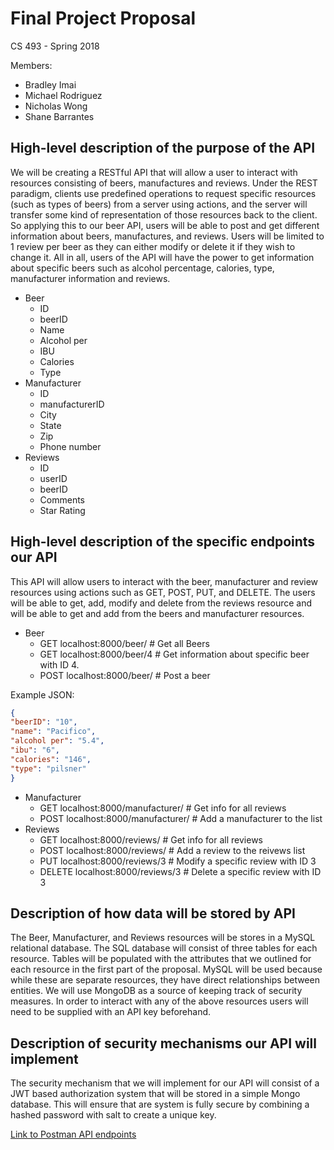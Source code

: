# Final Project Proposal
		
CS 493 - Spring 2018

Members:

* Bradley Imai
* Michael Rodriguez
* Nicholas Wong
* Shane Barrantes 
					
## High-level description of the purpose of the API
We will be creating a RESTful API that will allow a user to interact with resources consisting of beers, manufactures and
reviews. Under the REST paradigm, clients use predefined operations to request specific resources (such as types of
beers) from a server using actions, and the server will transfer some kind of representation of those resources back to 
the client. So applying this to our beer API, users will be able to post and get different information about beers, 
manufactures, and reviews. Users will be limited to 1 review per beer as they can either modify or delete it if they wish 
to change it. All in all, users of the API will have the power to get information about specific beers such as alcohol 
percentage, calories, type, manufacturer information and reviews. 




* Beer 
  * ID
  * beerID
  * Name 
  * Alcohol per
  * IBU
  * Calories 
  * Type 
* Manufacturer
  * ID
  * manufacturerID 
  * City
  * State
  * Zip
  * Phone number
* Reviews 
  * ID
  * userID
  * beerID
  * Comments 
  * Star Rating

## High-level description of the specific endpoints our API 
This API will allow users to interact with the beer, manufacturer and review resources using actions such as GET, POST, PUT, and DELETE. The users will be able to get, add, modify and delete from the reviews resource and will be able to get and add from the beers and manufacturer resources. 

* Beer
  * GET localhost:8000/beer/     # Get all Beers
  * GET localhost:8000/beer/4   # Get information about specific beer with ID 4.
  * POST localhost:8000/beer/   # Post a beer

 Example JSON:
```JSON
{
"beerID": "10",
"name": "Pacifico",
"alcohol per": "5.4",
"ibu": "6",
"calories": "146", 
"type": "pilsner"
}
```

* Manufacturer 
  * GET  localhost:8000/manufacturer/		# Get info for all reviews
  * POST localhost:8000/manufacturer/		# Add a manufacturer to the list
* Reviews
  * GET localhost:8000/reviews/		# Get info for all reviews
  * POST localhost:8000/reviews/	# Add a review to the reivews list
  * PUT localhost:8000/reviews/3	# Modify a specific review with ID 3
  * DELETE localhost:8000/reviews/3	# Delete a specific review with ID 3


## Description of how data will be stored by API
The Beer, Manufacturer, and Reviews resources will be stores in a MySQL relational database. The SQL database will
consist of three tables for each resource. Tables will be populated with the attributes that we outlined for each
resource in the first part of the proposal. MySQL will be used because while these are separate resources, they have
direct relationships between entities. We will use MongoDB as a source of keeping track of security measures. In
order to interact with any of the above resources users will need to be supplied with an API key beforehand.

## Description of security mechanisms our API will implement
The security mechanism that we will implement for our API will consist of a JWT based authorization system that will 
be stored in a simple Mongo database. This will ensure that are system is fully secure by combining a hashed password
with salt to create a unique key. 


[Link to Postman API endpoints](https://documenter.getpostman.com/view/4256353/RWEZTicJ)


